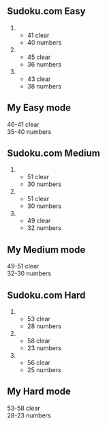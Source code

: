 ## Sudoku.com Easy 

1.
   - 41 clear
   - 40 numbers

2. 
   - 45 clear
   - 36 numbers

3.
   - 43 clear
   - 38 numbers

## My Easy mode

46-41 clear<br />
35-40 numbers

## Sudoku.com Medium

1.
   - 51 clear
   - 30 numbers

2. 
   - 51 clear
   - 30 numbers

3. 
   - 49 clear
   - 32 numbers

## My Medium mode

49-51 clear<br />
32-30 numbers

## Sudoku.com Hard

1.
   - 53 clear
   - 28 numbers

2.
   - 58 clear
   - 23 numbers

3.
   - 56 clear
   - 25 numbers

## My Hard mode

53-58 clear<br />
28-23 numbers
